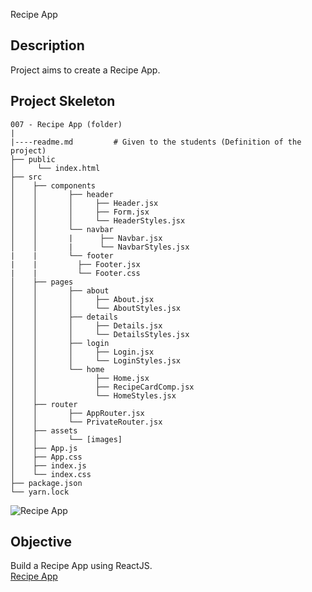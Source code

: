 Recipe App 

## Description

Project aims to create a Recipe App.
## Project Skeleton

```
007 - Recipe App (folder)
|
|----readme.md         # Given to the students (Definition of the project)
├── public
│     └── index.html
├── src
│    ├── components
│    │       ├── header
│    │       │     ├── Header.jsx
│    │       │     ├── Form.jsx
│    │       │     └── HeaderStyles.jsx
│    │       └── navbar
│    │       |      ├── Navbar.jsx
│    │       |      └── NavbarStyles.jsx
|    |       └── footer
|    |         ├── Footer.jsx              
|    |         └── Footer.css     
│    ├── pages
│    │       ├── about
│    │       │     ├── About.jsx
│    │       │     └── AboutStyles.jsx
│    │       ├── details
│    │       │     ├── Details.jsx
│    │       │     └── DetailsStyles.jsx
│    │       ├── login
│    │       │     ├── Login.jsx
│    │       │     └── LoginStyles.jsx
│    │       └── home
│    │             ├── Home.jsx
│    │             ├── RecipeCardComp.jsx
│    │             └── HomeStyles.jsx
│    ├── router
│    │       ├── AppRouter.jsx
│    │       └── PrivateRouter.jsx
│    ├── assets
│    │       └── [images]
│    ├── App.js
│    ├── App.css
│    ├── index.js
│    └── index.css
├── package.json
└── yarn.lock
```



![Recipe App](recipe-app.gif)

## Objective

Build a Recipe App using ReactJS.<br/>
[Recipe App](https://anthonyharold-recipeapp.herokuapp.com/)
